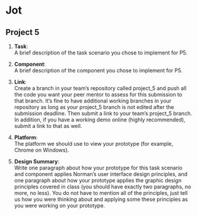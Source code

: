 # Jot

Project 5
---------

1. **Task**:<br /> 
A brief description of the task scenario you chose to implement for P5.

2. **Component**:<br /> 
A brief description of the component you chose to implement for P5.

3. **Link**:<br />
Create a branch in your team’s repository called project_5 and push all the code you want your peer mentor to assess for this submission to that branch. It’s fine to have additional working branches in your repository as long as your project_5 branch is not edited after the submission deadline. Then submit a link to your team’s project_5 branch. In addition, if you have a working demo online (highly recommended), submit a link to that as well.

4. **Platform**:<br />
The platform we should use to view your prototype (for example, Chrome on Windows).

5. **Design Summary**:<br />
Write one paragraph about how your prototype for this task scenario and component applies Norman’s user interface design principles, and one paragraph about how your prototype applies the graphic design principles covered in class (you should have exactly two paragraphs, no more, no less). You do not have to mention all of the principles, just tell us how you were thinking about and applying some these principles as you were working on your prototype.
